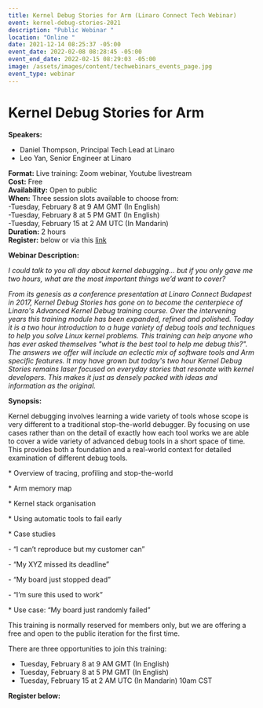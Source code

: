 ```yaml
---
title: Kernel Debug Stories for Arm (Linaro Connect Tech Webinar)
event: kernel-debug-stories-2021
description: "Public Webinar "
location: "Online "
date: 2021-12-14 08:25:37 -05:00
event_date: 2022-02-08 08:28:45 -05:00
event_end_date: 2022-02-15 08:29:03 -05:00
image: /assets/images/content/techwebinars_events_page.jpg
event_type: webinar
---
```

# Kernel Debug Stories for Arm

**Speakers:**

* Daniel Thompson, Principal Tech Lead at Linaro 
* Leo Yan, Senior Engineer at Linaro

**Format:** Live training: Zoom webinar, Youtube livestream\
**Cost:** Free\
**Availability:** Open to public\
**When:** Three session slots available to choose from:\
         -Tuesday, February 8 at 9 AM GMT (In English)\
         -Tuesday, February 8 at 5 PM GMT (In English) \
         -Tuesday, February 15 at 2 AM UTC (In Mandarin)  \
**Duration:** 2 hours\
**Register:** below or via this [link](https://www.cognitoforms.com/Linaro1/LinaroTechWebinarTrainingKernelDebugStoriesForArm)

**Webinar Description:** 

*I could talk to you all day about kernel debugging… but if you only gave me two hours, what are the most important things we’d want to cover?*

*From its genesis as a conference presentation at Linaro Connect Budapest in 2017, Kernel Debug Stories has gone on to become the centerpiece of Linaro's Advanced Kernel Debug training course. Over the intervening years this training module has been expanded, refined and polished. Today it is a two hour introduction to a huge variety of debug tools and techniques to help you solve Linux kernel problems. This training can help anyone who has ever asked themselves "what is the best tool to help me debug this?". The answers we offer will include an eclectic mix of software tools and Arm specific features. It may have grown but today's two hour Kernel Debug Stories remains laser focused on everyday stories that resonate with kernel developers. This makes it just as densely packed with ideas and information as the original.*

**Synopsis:**

Kernel debugging involves learning a wide variety of tools whose scope is very different to a traditional stop-the-world debugger. By focusing on use cases rather than on the detail of exactly how each tool works we are able to cover a wide variety of advanced debug tools in a short space of time. This provides both a foundation and a real-world context for detailed examination of different debug tools.

\* Overview of tracing, profiling and stop-the-world

\* Arm memory map

\* Kernel stack organisation

\* Using automatic tools to fail early

\* Case studies

\- “I can’t reproduce but my customer can”

\- “My XYZ missed its deadline”

\- “My board just stopped dead”

\- “I’m sure this used to work”

\* Use case: “My board just randomly failed”

This training is normally reserved for members only, but we are offering a free and open to the public iteration for the first time. 



There are three opportunities to join this training:

* Tuesday, February 8 at 9 AM GMT (In English)
* Tuesday, February 8 at 5 PM GMT (In English) 
* Tuesday, February 15 at 2 AM UTC (In Mandarin) 10am CST 

**Register below:**

<div class="cognito">
<script src="https://www.cognitoforms.com/s/KvRQmIn2dku6k6gGP711jw"></script>
<script>Cognito.load("forms", { id: "23" });</script>
</div>